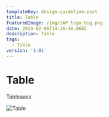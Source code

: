 ```yaml
---
templateKey: design-guideline-post
title: Table
featuredImage: /img/SAP_logo_big.png
date: 2019-02-06T14:36:48.068Z
description: Table
tags:
  - Table
version: '1.01'
---
```

# Table





Tableaass

![Table](/img/2017©jeongsooklee.jpg "Table")
